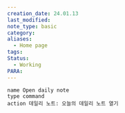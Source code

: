 ```yaml
---
creation_date: 24.01.13
last_modified: 
note_type: basic
category: 
aliases:
  - Home page
tags: 
Status:
  - Working
PARA: 
---
```

```button
name Open daily note
type command
action 데일리 노트: 오늘의 데일리 노트 열기
```
